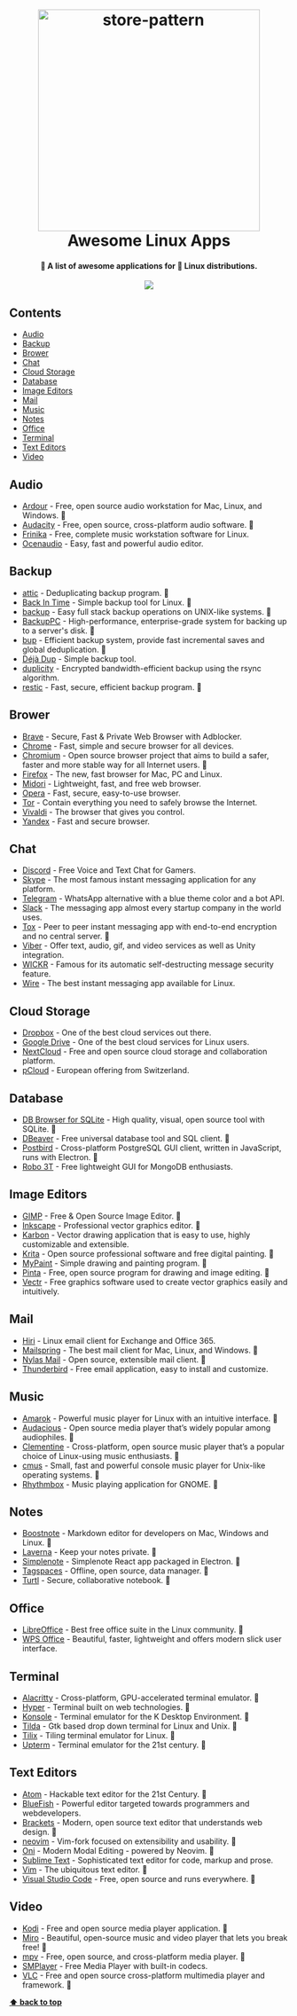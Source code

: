 <h1 align="center">
  <a href="https://github.com/cuongw/awesome-linux-apps">
    <img alt="store-pattern" src="https://user-images.githubusercontent.com/34389409/50555555-b76c4d00-0d00-11e9-9c88-044c4ff10d6f.png" width="400">
  </a>
  <br>Awesome Linux Apps<br>
</h1>

<h4 align="center">
  🚀 A list of awesome applications for 🐧 Linux distributions.
</h4>
<p align="center">
  <a href="https://awesome.re">
    <img src="https://awesome.re/badge.svg"/>
  </a>
</p>  

## Contents

- [Audio](#audio)
- [Backup](#backup)
- [Brower](#brower)
- [Chat](#chat)
- [Cloud Storage](#cloud-storage)
- [Database](#database)
- [Image Editors](#image-editors)
- [Mail](#mail)
- [Music](#music)
- [Notes](#notes)
- [Office](#office)
- [Terminal](#terminal)
- [Text Editors](#text-editors)
- [Video](#video)

## Audio

- [Ardour](https://github.com/Ardour/ardour) - Free, open source audio workstation for Mac, Linux, and Windows. 👏
- [Audacity](https://github.com/audacity/audacity) - Free, open source, cross-platform audio software. 👏
- [Frinika](http://www.frinika.com/) - Free, complete music workstation software for Linux.
- [Ocenaudio](http://www.ocenaudio.com/) - Easy, fast and powerful audio editor.

## Backup

- [attic](https://github.com/jborg/attic) - Deduplicating backup program. 👏
- [Back In Time](https://github.com/bit-team/backintime) - Simple backup tool for Linux. 👏
- [backup](https://github.com/backup/backup) - Easy full stack backup operations on UNIX-like systems. 👏
- [BackupPC](https://github.com/backuppc/backuppc) - High-performance, enterprise-grade system for backing up to a server's disk. 👏
- [bup](https://github.com/bup/bup) - Efficient backup system, provide fast incremental saves and global deduplication. 👏
- [Déjà Dup](https://launchpad.net/deja-dup) - Simple backup tool.
- [duplicity](http://duplicity.nongnu.org/) - Encrypted bandwidth-efficient backup using the rsync algorithm.
- [restic](https://github.com/restic/restic) - Fast, secure, efficient backup program. 👏

## Brower

- [Brave](https://brave.com/) - Secure, Fast & Private Web Browser with Adblocker.
- [Chrome](https://www.google.com/chrome/) - Fast, simple and secure browser for all devices.
- [Chromium](https://github.com/chromium/chromium) - Open source browser project that aims to build a safer, faster and more stable way for all Internet users. 👏
- [Firefox](https://www.mozilla.org/en-US/firefox/) - The new, fast browser for Mac, PC and Linux.
- [Midori](https://www.midori-browser.org/) - Lightweight, fast, and free web browser.
- [Opera](https://www.opera.com) - Fast, secure, easy-to-use browser.
- [Tor](https://www.torproject.org/projects/torbrowser.html.en) - Contain everything you need to safely browse the Internet.
- [Vivaldi](https://vivaldi.com) - The browser that gives you control.
- [Yandex](https://browser.yandex.com/) - Fast and secure browser.

## Chat

- [Discord](https://discordapp.com/) - Free Voice and Text Chat for Gamers.
- [Skype](https://www.skype.com) - The most famous instant messaging application for any platform.
- [Telegram](https://telegram.org) - WhatsApp alternative with a blue theme color and a bot API.
- [Slack](https://slack.com) - The messaging app almost every startup company in the world uses.
- [Tox](https://tox.chat/) - Peer to peer instant messaging app with end-to-end encryption and no central server. 👏
- [Viber](https://www.viber.com) - Offer text, audio, gif, and video services as well as Unity integration.
- [WICKR](https://wickr.com/) - Famous for its automatic self-destructing message security feature.
- [Wire](https://wire.com) - The best instant messaging app available for Linux.

## Cloud Storage

- [Dropbox](https://www.dropbox.com) - One of the best cloud services out there.
- [Google Drive](https://drive.google.com) - One of the best cloud services for Linux users.
- [NextCloud](https://nextcloud.com) - Free and open source cloud storage and collaboration platform.
- [pCloud](https://www.pcloud.com) - European offering from Switzerland.

## Database

- [DB Browser for SQLite](https://github.com/sqlitebrowser/sqlitebrowser) - High quality, visual, open source tool with SQLite. 👏
- [DBeaver](https://github.com/dbeaver/dbeaver) - Free universal database tool and SQL client. 👏
- [Postbird](https://github.com/Paxa/postbird) - Cross-platform PostgreSQL GUI client, written in JavaScript, runs with Electron. 👏
- [Robo 3T](https://robomongo.org/) - Free lightweight GUI for MongoDB enthusiasts.

## Image Editors

- [GIMP](https://github.com/GNOME/gimp) - Free & Open Source Image Editor. 👏
- [Inkscape](https://github.com/inkscape/inkscape) - Professional vector graphics editor. 👏
- [Karbon](https://www.calligra.org/karbon/) - Vector drawing application that is easy to use, highly customizable and extensible.
- [Krita](https://github.com/KDE/krita) - Open source professional software and free digital painting. 👏
- [MyPaint](https://github.com/mypaint/mypaint) - Simple drawing and painting program. 👏
- [Pinta](https://github.com/PintaProject/Pinta) - Free, open source program for drawing and image editing. 👏
- [Vectr](https://vectr.com/) - Free graphics software used to create vector graphics easily and intuitively.

## Mail

- [Hiri](https://www.hiri.com/) - Linux email client for Exchange and Office 365.
- [Mailspring](https://github.com/Foundry376/Mailspring) - The best mail client for Mac, Linux, and Windows. 👏
- [Nylas Mail](https://github.com/nylas/nylas-mail) - Open source, extensible mail client. 👏
- [Thunderbird](https://www.thunderbird.net) - Free email application, easy to install and customize.

## Music

- [Amarok](https://github.com/KDE/amarok) - Powerful music player for Linux with an intuitive interface. 👏
- [Audacious](https://github.com/jade28/awesome-linux-apps/edit/master/README.md) - Open source media player that’s widely popular among audiophiles. 👏
- [Clementine](https://github.com/clementine-player/Clementine) - Cross-platform, open source music player that’s a popular choice of Linux-using music enthusiasts. 👏
- [cmus](https://github.com/cmus/cmus) - Small, fast and powerful console music player for Unix-like operating systems. 👏
- [Rhythmbox](https://github.com/GNOME/rhythmbox) - Music playing application for GNOME. 👏

## Notes

- [Boostnote](https://github.com/BoostIO/Boostnote) - Markdown editor for developers on Mac, Windows and Linux. 👏
- [Laverna](https://github.com/Laverna/laverna) - Keep your notes private. 👏
- [Simplenote](https://github.com/Automattic/simplenote-electron) - Simplenote React app packaged in Electron. 👏
- [Tagspaces](https://github.com/tagspaces/tagspaces) - Offline, open source, data manager. 👏
- [Turtl](https://github.com/turtl/desktop) - Secure, collaborative notebook. 👏

## Office

- [LibreOffice](https://www.libreoffice.org/) - Best free office suite in the Linux community. 👏
- [WPS Office](http://wps-community.org/) - Beautiful, faster, lightweight and offers modern slick user interface.

## Terminal

- [Alacritty](https://github.com/jwilm/alacritty) - Cross-platform, GPU-accelerated terminal emulator. 👏
- [Hyper](https://github.com/zeit/hyper) - Terminal built on web technologies. 👏
- [Konsole](https://github.com/KDE/konsole) - Terminal emulator for the K Desktop Environment. 👏
- [Tilda](https://github.com/lanoxx/tilda) - Gtk based drop down terminal for Linux and Unix. 👏
- [Tilix](https://github.com/gnunn1/tilix/) - Tiling terminal emulator for Linux. 👏
- [Upterm](https://github.com/railsware/upterm) - Terminal emulator for the 21st century. 👏

## Text Editors

- [Atom](https://github.com/atom/atom) - Hackable text editor for the 21st Century. 👏
- [BlueFish](http://bluefish.openoffice.nl/index.html) - Powerful editor targeted towards programmers and webdevelopers.
- [Brackets](https://github.com/adobe/brackets) - Modern, open source text editor that understands web design. 👏
- [neovim](https://github.com/neovim/neovim) - Vim-fork focused on extensibility and usability. 👏
- [Oni](https://github.com/onivim/oni) - Modern Modal Editing - powered by Neovim. 👏
- [Sublime Text](https://www.sublimetext.com/) - Sophisticated text editor for code, markup and prose.
- [Vim](https://github.com/vim/vim) - The ubiquitous text editor. 👏
- [Visual Studio Code](https://github.com/Microsoft/vscode) - Free, open source and runs everywhere. 👏

## Video

- [Kodi](https://github.com/xbmc/xbmc) - Free and open source media player application. 👏
- [Miro](https://github.com/pculture/miro) - Beautiful, open-source music and video player that lets you break free! 👏
- [mpv](https://github.com/mpv-player/mpv) - Free, open source, and cross-platform media player. 👏
- [SMPlayer](https://www.smplayer.info/) - Free Media Player with built-in codecs.
- [VLC](https://github.com/videolan/vlc) - Free and open source cross-platform multimedia player and framework. 👏

**[⬆ back to top](#contents)**

